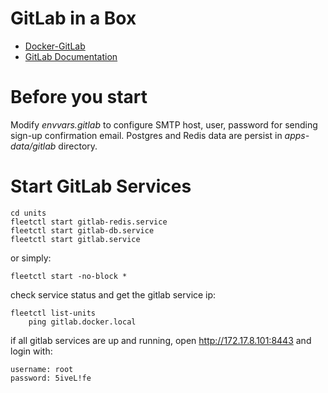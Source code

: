 GitLab in a Box
=================================

* [Docker-GitLab](https://github.com/sameersbn/docker-gitlab)
* [GitLab Documentation](https://about.gitlab.com/documentation/)

Before you start
=================================

Modify *envvars.gitlab* to configure SMTP host, user, password for sending sign-up confirmation email.
Postgres and Redis data are persist in *apps-data/gitlab* directory.

Start GitLab Services
======================
	cd units
	fleetctl start gitlab-redis.service
	fleetctl start gitlab-db.service
	fleetctl start gitlab.service	

or simply:

	fleetctl start -no-block *
	
check service status and get the gitlab service ip:

	fleetctl list-units
        ping gitlab.docker.local

if all gitlab services are up and running, open http://172.17.8.101:8443 and login with:
	
	username: root
	password: 5iveL!fe

